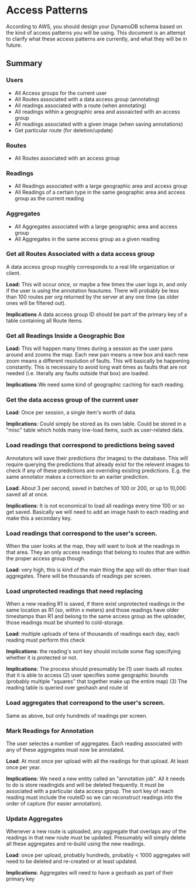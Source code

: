 # Access Patterns

According to AWS, you should design your DynamoDB schema based on the kind of access patterns you will be using. This document is an attempt to clarify what these access patterns are currently, and what they will be in future.

## Summary

### Users
- All Access groups for the current user
- All Routes associated with a data access group (annotating)
- All readings associated with a route (when annotating)
- All readings within a geographic area and assoaicted with an access group
- All readings associated with a given image (when saving annotations)
- Get particular route (for deletion/update)

### Routes
- All Routes associated with an access group

### Readings

- All Readings associated with a large geographic area and access group
- All Readings of a certain type in the same geographic area and access group as the current reading


### Aggregates

- All Aggregates associated with a large geographic area and access group
- All Aggregates in the same access group as a given reading

### Get all Routes Associated with a data access group

A data access group roughly corresponds to a real life organization or client.

**Load:** This will occur once, or maybe a few times the user logs in, and only if the user is using the annotation feautures. There will probably be less than 100 routes per org returned by the server at any one time (as older ones will be filtered out).

**Implications** A data access group ID should be part of the primary key of a table containing all Route items.

### Get all Readings Inside a Geographic Box

**Load:** This will happen many times during a session as the user pans around and zooms the map. Each new pan means a new box and each new zoom means a different resolution of faults. This will basically be happening constantly. This is necessairy to avoid long wait times as faults that are not needed (i.e. literally any faults outside that box) are loaded.

**Implications** We need some kind of geographic caching for each reading.

### Get the data access group of the current user

**Load**: Once per session, a single item's worth of data.

**Implications**: Could simply be stored as its own table. Could be stored in a "misc" table which holds many low-load items, such as user-related data.

### Load readings that correspond to predictions being saved

Annotators will save their predictions (for images) to the database. This will require querying the predictions that already exist for the relevent images to check if any of these predictions are overriding existing predictions. E.g. the same annotator makes a correction to an earlier prediction.

**Load**: About 3 per second, saved in batches of 100 or 200, or up to 10,000 saved all at once.

**Implications**: It is not economical to load all readings every time 100 or so get saved. Basically we will need to add an image hash to each reading and make this a secondary key.

### Load readings that correspond to the user's screen.

When the user looks at the map, they will want to look at the readings in that area. They an only access readings that belong to routes that are within the proper access group though.

**Load**: very high, this is kind of the main thing the app will do other than load aggregates. There will be thousands of readings per screen.


### Load unprotected readings that need replacing

When a new reading R1 is saved, if there exist unprotected readings in the same location as R1 (so, within x meters) and those readings have older timestamps than R1 and belong to the same access group as the uploader, those readings must be shunted to cold-storage.

**Load**: multiple uploads of tens of thousands of readings each day, each reading must perform this check

**Implications**: the reading's sort key should include some flag specifying whether it is protected or not.

**Implications**: The process should presumably be 
(1) user loads all routes that it is able to access 
(2) user specifies some geographic bounds (probably multiple "squares" that together make up the entire map)
(3) The reading table is queried over geohash and route id

### Load aggregates that correspond to the user's screen.

Same as above, but only hundreds of readings per screen.

### Mark Readings for Annotation

The user selectes a number of aggregates. Each reading associated with any of these aggregates
must now be annotated. 

**Load**: At most once per upload with all the readings for that upload. At least once per year.

**Implications**: We need a new entity called an "annotation job". All it needs to do is store readingids and will be deleted frequently. It must be associated with a particular data access group. The sort key of reach reading must include the routeID so we can reconstruct readings into the order of capture (for easier annotation).

### Update Aggregates

Whenever a new route is uploaded, any aggregate that overlaps any of the readings in that new route must be updated. Presumably will simply delete all these aggregates and re-build using the new readings.

**Load**: once per upload, probably hundreds, probably < 1000 aggregates will need to be deleted and re-created or at least updated.

**Implications**: Aggregates will need to have a geohash as part of their primary key